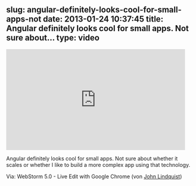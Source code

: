 slug: angular-definitely-looks-cool-for-small-apps-not
date: 2013-01-24 10:37:45
title: Angular definitely looks cool for small apps. Not sure about...
type: video
---

<iframe width="480" height="270" src="http://www.youtube.com/embed/wCVwdvufTds?feature=oembed" frameborder="0" allowfullscreen></iframe>

Angular definitely looks cool for small apps. Not sure about whether it scales or whether I like to build a more complex app using that technology.

 Via: WebStorm 5.0 - Live Edit with Google Chrome (von [John Lindquist](http://www.youtube.com/watch?feature=player_embedded&v=wCVwdvufTds))
